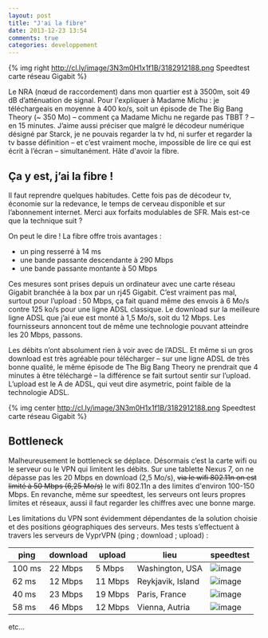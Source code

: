 ```yaml
---
layout: post
title: "J'ai la fibre"
date: 2013-12-23 13:54
comments: true
categories: developpement
---
```


{% img right http://cl.ly/image/3N3m0H1x1f1B/3182912188.png Speedtest carte réseau Gigabit %}

Le NRA (nœud de raccordement) dans mon quartier est à 3500m, soit 49 dB d’atténuation de signal. Pour l'expliquer à Madame Michu : je téléchargeais en moyenne à 400 ko/s, soit un épisode de The Big Bang Theory (~ 350 Mo) – comment ça Madame Michu ne regarde pas TBBT ? – en 15 minutes. J’aime aussi préciser que malgré le décodeur numérique désigné par Starck, je ne pouvais regarder la tv hd, ni surfer et regarder la tv basse définition – et c’est vraiment moche, impossible de lire ce qui est écrit à l’écran – simultanément. Hâte d'avoir la fibre.

Ça y est, j’ai la fibre !
---

Il faut reprendre quelques habitudes. Cette fois pas de décodeur tv, économie sur la redevance, le temps de cerveau disponible et sur l’abonnement internet. Merci aux forfaits modulables de SFR. Mais est-ce que la technique suit ?

On peut le dire ! La fibre offre trois avantages :

- un ping resserré à 14 ms
- une bande passante descendante à 290 Mbps
- une bande passante montante à 50 Mbps

Ces mesures sont prises depuis un ordinateur avec une carte réseau Gigabit branchée à la box par un rj45 Gigabit. C’est vraiment pas mal, surtout pour l’upload : 50 Mbps, ça fait quand même des envois à 6 Mo/s contre 125 ko/s pour une ligne ADSL classique.
Le download sur la meilleure ligne ADSL que j’ai eue est monté à 1,5 Mo/s, soit du 12 Mbps. Les fournisseurs annoncent tout de même une technologie pouvant atteindre les 20 Mbps, passons.

Les débits n’ont absolument rien à voir avec de l’ADSL. Et même si un gros download est très agréable pour télécharger – sur une ligne ADSL de très bonne qualité, le même épisode de The Big Bang Theory ne prendrait que 4 minutes à être téléchargé – la différence se fait surtout sentir sur l’upload. L’upload est le A de ADSL, qui veut dire asymetric, point faible de la technologie ADSL.

{% img center http://cl.ly/image/3N3m0H1x1f1B/3182912188.png Speedtest carte réseau Gigabit %}

Bottleneck
---

Malheureusement le bottleneck se déplace. Désormais c’est la carte wifi ou le serveur ou le VPN qui limitent les débits. Sur une tablette Nexus 7, on ne dépasse pas les 20 Mbps en download (2,5 Mo/s), ~~via le wifi 802.11n on est limité à 50 Mbps (6,25 Mo/s)~~ le wifi 802.11n a des limites d'environ 100-150 Mbps. En revanche, même sur speedtest, les serveurs ont leurs propres limites et réseaux, aussi il faut regarder les chiffres avec une bonne marge.

Les limitations du VPN sont évidemment dépendantes de la solution choisie et des positions géographiques des serveurs. Mes tests s’effectuent à travers les serveurs de VyprVPN (ping ; download ; upload) :

ping    | download  | upload  | lieu              | speedtest
---     | ---       | ---     | ---               | ---
100 ms  | 22 Mbps   | 5 Mbps  | Washington, USA   | ![image](http://cl.ly/image/1W17191N3I3w/3182943632.png "VyprVPN USA")
62 ms   | 12 Mbps   | 11 Mbps | Reykjavik, Island | ![image](http://cl.ly/image/02292G0r2p34/3182947376.png "VyprVPN Island")
40 ms   | 23 Mbps   | 19 Mbps | Paris, France     | ![image](http://cl.ly/image/0c1G2r1h281p/3182950615.png "VyprVPN Paris")
58 ms   | 46 Mbps   | 12 Mbps | Vienna, Autria    | ![image](http://cl.ly/image/1U3v2i3a1X1c/3182955706.png "VyprVPN Autria")

etc…
